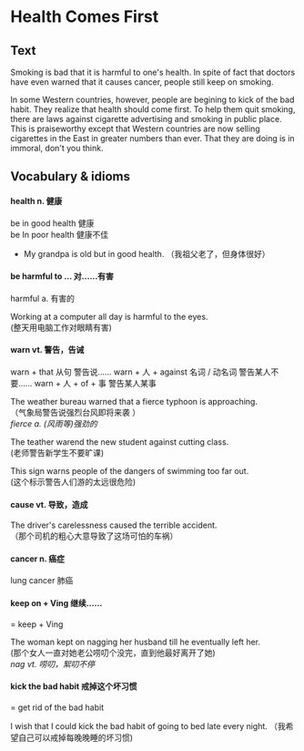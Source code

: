 # Health Comes First

## Text
Smoking is bad that it is harmful to one's health. In spite of fact that doctors have even warned that it causes cancer, people still keep on smoking.

In some Western countries, however, people are begining to kick of the bad habit. They realize that health should come first. To help them quit smoking, there are laws against cigarette advertising and smoking in public place. This is praiseworthy except that Western countries are now selling cigarettes in the East in greater numbers than ever. That they are doing is in immoral, don't you think.

## Vocabulary & idioms

#### health n. 健康

be in good health 健康  
be In poor health 健康不佳  
* My grandpa is old but in good health. （我祖父老了，但身体很好）  

#### be harmful to ...    对......有害

harmful     a.    有害的

Working at a computer all day is harmful to the eyes.  
 (整天用电脑工作对眼睛有害)

#### warn    vt.    警告，告诫

warn + that 从句    警告说……
warn + 人 + against 名词 / 动名词    警告某人不要……
warn + 人 + of + 事    警告某人某事

The weather bureau warned that a fierce typhoon is approaching.  
 （气象局警告说强烈台风即将来袭 ）  
 *fierce    a.    (风雨等)强劲的*
     
The teather warend the new student against cutting class.  
 (老师警告新学生不要旷课)

This sign warns people of the dangers of swimming too far out.  
 (这个标示警告人们游的太远很危险)

#### cause vt.  导致，造成

The driver's carelessness caused the terrible accident.  
 （那个司机的粗心大意导致了这场可怕的车祸）     
   
#### cancer n. 癌症

lung cancer 肺癌

#### keep on + Ving  继续……

= keep + Ving

The woman kept on nagging her husband till he eventually left her.  
 (那个女人一直对她老公唠叨个没完，直到他最好离开了她)  
   *nag vt.  唠叨，絮叨不停*   

#### kick the bad habit  戒掉这个坏习惯

= get rid of the bad habit

I wish that I could kick the bad habit of going to bed late every night. 
（我希望自己可以戒掉每晚晚睡的坏习惯)

 ##### 





























